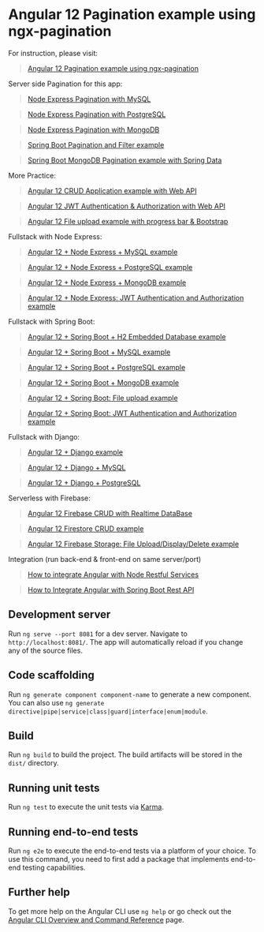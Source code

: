 # Angular 12 Pagination example using ngx-pagination

For instruction, please visit:
> [Angular 12 Pagination example using ngx-pagination](https://bezkoder.com/angular-12-pagination-ngx/)

Server side Pagination for this app:
> [Node Express Pagination with MySQL](https://bezkoder.com/node-js-sequelize-pagination-mysql/)

> [Node Express Pagination with PostgreSQL](https://bezkoder.com/node-js-pagination-postgresql/)

> [Node Express Pagination with MongoDB](https://bezkoder.com/node-js-mongodb-pagination/)

> [Spring Boot Pagination and Filter example](https://bezkoder.com/spring-boot-pagination-filter-jpa-pageable/)

> [Spring Boot MongoDB Pagination example with Spring Data](https://bezkoder.com/spring-boot-mongodb-pagination/)

More Practice:
> [Angular 12 CRUD Application example with Web API](https://bezkoder.com/angular-12-crud-app/)

> [Angular 12 JWT Authentication & Authorization with Web API](https://bezkoder.com/angular-12-jwt-auth/)

> [Angular 12 File upload example with progress bar & Bootstrap](https://bezkoder.com/angular-12-file-upload/)

Fullstack with Node Express:
> [Angular 12 + Node Express + MySQL example](https://bezkoder.com/angular-12-node-js-express-mysql/)

> [Angular 12 + Node Express + PostgreSQL example](https://bezkoder.com/angular-12-node-js-express-postgresql/)

> [Angular 12 + Node Express + MongoDB example](https://bezkoder.com/angular-12-mongodb-node-js-express/)

> [Angular 12 + Node Express: JWT Authentication and Authorization example](https://bezkoder.com/node-js-angular-12-jwt-auth/)

Fullstack with Spring Boot:
> [Angular 12 + Spring Boot + H2 Embedded Database example](https://bezkoder.com/angular-12-spring-boot-crud/)

> [Angular 12 + Spring Boot + MySQL example](https://bezkoder.com/angular-12-spring-boot-mysql/)

> [Angular 12 + Spring Boot + PostgreSQL example](https://bezkoder.com/angular-12-spring-boot-postgresql/)

> [Angular 12 + Spring Boot + MongoDB example](https://bezkoder.com/angular-12-spring-boot-mongodb/)

> [Angular 12 + Spring Boot: File upload example](https://bezkoder.com/angular-12-spring-boot-file-upload/)

> [Angular 12 + Spring Boot: JWT Authentication and Authorization example](https://bezkoder.com/angular-12-spring-boot-jwt-auth/)

Fullstack with Django:
> [Angular 12 + Django example](https://bezkoder.com/django-angular-12-crud-rest-framework/)

> [Angular 12 + Django + MySQL](https://bezkoder.com/django-angular-mysql/)

> [Angular 12 + Django + PostgreSQL](https://bezkoder.com/django-angular-postgresql/)

Serverless with Firebase:
> [Angular 12 Firebase CRUD with Realtime DataBase](https://bezkoder.com/angular-12-firebase-crud/)

> [Angular 12 Firestore CRUD example](https://bezkoder.com/angular-12-firestore-crud-angularfirestore/)

> [Angular 12 Firebase Storage: File Upload/Display/Delete example](https://bezkoder.com/angular-12-file-upload-firebase-storage/)

Integration (run back-end & front-end on same server/port)
> [How to integrate Angular with Node Restful Services](https://bezkoder.com/integrate-angular-12-node-js/)

> [How to Integrate Angular with Spring Boot Rest API](https://bezkoder.com/integrate-angular-12-spring-boot/)

## Development server

Run `ng serve --port 8081` for a dev server. Navigate to `http://localhost:8081/`. The app will automatically reload if you change any of the source files.

## Code scaffolding

Run `ng generate component component-name` to generate a new component. You can also use `ng generate directive|pipe|service|class|guard|interface|enum|module`.

## Build

Run `ng build` to build the project. The build artifacts will be stored in the `dist/` directory.

## Running unit tests

Run `ng test` to execute the unit tests via [Karma](https://karma-runner.github.io).

## Running end-to-end tests

Run `ng e2e` to execute the end-to-end tests via a platform of your choice. To use this command, you need to first add a package that implements end-to-end testing capabilities.

## Further help

To get more help on the Angular CLI use `ng help` or go check out the [Angular CLI Overview and Command Reference](https://angular.io/cli) page.
